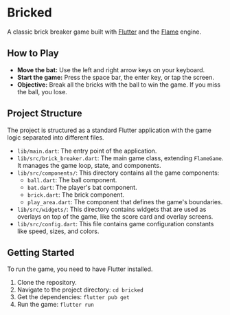 # Bricked

A classic brick breaker game built with [Flutter](https://flutter.dev/) and the [Flame](https://flame-engine.org/) engine.

## How to Play

- **Move the bat:** Use the left and right arrow keys on your keyboard.
- **Start the game:** Press the space bar, the enter key, or tap the screen.
- **Objective:** Break all the bricks with the ball to win the game. If you miss the ball, you lose.

## Project Structure

The project is structured as a standard Flutter application with the game logic separated into different files.

- `lib/main.dart`: The entry point of the application.
- `lib/src/brick_breaker.dart`: The main game class, extending `FlameGame`. It manages the game loop, state, and components.
- `lib/src/components/`: This directory contains all the game components:
    - `ball.dart`: The ball component.
    - `bat.dart`: The player's bat component.
    - `brick.dart`: The brick component.
    - `play_area.dart`: The component that defines the game's boundaries.
- `lib/src/widgets/`: This directory contains widgets that are used as overlays on top of the game, like the score card and overlay screens.
- `lib/src/config.dart`: This file contains game configuration constants like speed, sizes, and colors.

## Getting Started

To run the game, you need to have Flutter installed.

1.  Clone the repository.
2.  Navigate to the project directory: `cd bricked`
3.  Get the dependencies: `flutter pub get`
4.  Run the game: `flutter run`
